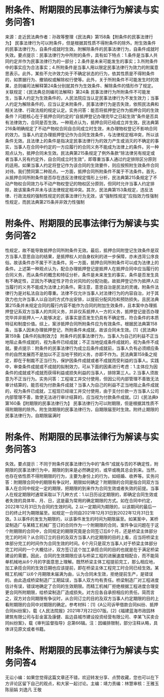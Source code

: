 # 附条件、附期限的民事法律行为解读与实务问答1

来源：走近民法典作者：孙政等整理《民法典》第158条【附条件的民事法律行为】 民事法律行为可以附条件，但是根据其性质不得附条件的除外。附生效条件的民事法律行为，自条件成就时生效。附解除条件的民事法律行为，自条件成就时失效。要点提示：民事法律行为中所附的条件，具有如下特点：1.条件是当事人共同约定并作为民事法律行为的一部分；2.条件是未来可能发生的事实；3.所附条件中的事实应为合法事实；4.所附条件是当事人用以限定民事法律行为效力的附属意思表示。此外，某些不允许效力处于不确定状态的行为，依其性质是不得附条件的，如票据行为、撤销权或解除权行使等。此外，关于所附条件不可能发生时的效果，总则编司法解释第24条分别就其作为生效条件、解除条件的情形作了规定。关联规定：《民法典总则编司法解释》第24条  民事法律行为所附条件不可能发生，当事人约定为生效条件的，人民法院应当认定民事法律行为不发生效力；当事人约定为解除条件的，应当认定未附条件，民事法律行为是否失效，依照民法典和相关法律、行政法规的规定认定。实务问答：能否将抵押登记作为抵押合同的生效条件？问题核心在于抵押合同约定的“自抵押登记办理完毕之日起生效”条件是否具有法律效力，合同是否生效。一种观点认为，抵押合同已经成立并生效。民法典第216条明确规定了不动产物权合同自合同成立时生效，未办理物权登记不影响合同的效力。当事人约定办理抵押登记作为合同生效条件，与法律规定相冲突，所以该条件无效。且法律上的条件是指决定民事法律行为的效力产生或消灭的不确定的事实，当事人在合同中约定的一方应履行的合同义务不能成为法律上的条件。另一种观点认为，抵押合同未生效。民法典第215条规定了例外条款“除法律另有规定或者当事人另有约定外，自合同成立时生效”，即尊重当事人通过约定排除区分原则的适用。如果当事人约定将登记作为该合同的生效要件，则应按照附生效条件合同对待。我们赞同第二种观点。一方面，抵押合同所附条件不属于不法条件。首先，从抵押合同所附条件是否存在违反法律规定情形上分析，民法典第215条规定了不动产物权合同效力与不动产物权登记的物权区分原则，但同时允许当事人约定排除，故该案条件并未与该法律规定相冲突。其次，民法典第153条规定，违反法律、行政法规的强制性规定的民事法律行为无效，该“强制性规定”应指效力性强制性规定，而民法典第215条并非效力性强制

# 附条件、附期限的民事法律行为解读与实务问答2

性规定，故不能导致抵押合同所附条件无效。最后，抵押合同附登记生效条件是双方当事人意思自治的结果，是抵押权人对自身权利的进一步保障，亦未违背公序良俗。故该条件亦不属于不法条件。另一方面，抵押合同所附条件可以成为法律上的条件。上述第一种观点认为，配合办理抵押登记是抵押人在抵押合同中应当履行的合同义务，而从条件的概念和特征分析，条件是未来发生的事实，条件是否发生具有不确定性，正因为不确定性才符合对风险的分配功能。故抵押登记作为抵押人应当履行的义务不能成为法律上的条件。需注意，意思自治是民法的灵魂，附条件法律行为是对私法自治的尊重。法律不仅允许当事人对法律行为的内容自治，对于其效力也允许当事人以自治的方式作出安排，以提前分配风险和预防损失。且民法典第215条并未规定合同的履行内容不能作为合同的附加生效条件，且本案中办理抵押登记系双方当事人的共同义务，并非仅系抵押人一方的义务，抵押登记是否办理完毕并非抵押人一人能够决定，该事实是否发生仍具有不确定性，符合条件的本质特征和制度价值。综上，案涉抵押合同所附条件应为有效条件。根据民法典第158条，当事人因未办理抵押登记，所附条件未成就，故该合同未生效。[1]《民法典》第159条【条件的拟制效力】  附条件的民事法律行为，当事人为自己的利益不正当地阻止条件成就的，视为条件已经成就；不正当地促成条件成就的，视为条件不成就。要点提示：附条件的民事法律行为成立后条件成就前，当事人负有必须顺应条件的自然发展而不是加以不正当地干预的义务，亦即不作为。民法典第159条之规定，即在于制裁不正当行为，保护因条件成就或者不成就而受利益的当事人。实践中，审查条件成就或不成就的拟制效力，可从下面的因素进行考虑：1.主体应为因条件的成就或不成就而获得利益或损失利益的当事人，排除第三人。2.当事人须故意为不正当行为。实务问答：工程竣工并交付使用，但因公司内部管理不善致无法审计结算的，能否视为付款条件成就？当事人为自己的利益不正当地阻止条件成就的，视为条件已成就，工程现已经竣工并交付使用，由于支付价款一方当事人公司内部管理不善，致使无法进行审计结算的，应当视为付款条件成就。[2]《民法典》第160条【附期限的民事法律行为】  民事法律行为可以附期限，但是根据其性质不得附期限的除外。附生效期限的民事法律行为，自期限届至时生效。附终止期限的民事法律行为，自期限届满时

# 附条件、附期限的民事法律行为解读与实务问答3

失效。要点提示：不同于附条件民事法律行为中的“条件”成就与否的不确定性，附期限的民事法律行为中，期限的到来是必然确定的，或早或晚其总会到来。当然，也存在依性质不得附期限的行为，主要为身份上的行为，如结婚、收养等。实务问答：附期限合同中的期限有争议时，期限如何确定？附期限的合同是指合同双方当事人在合同中规定一定的期限，把期限的到来作为合同生效或者失效的前提。当事人在规定期限时通常采取以下几种方式：1.以日历设定期限的，即确定合同生效或者失效的具体年、月、日，这是最为常用的确定期限的方式。如在合同中约定，2022年12月31日为合同的生效时间。2.以一定期间为期限的，以该期间的最后一日的终止时为期限届至。如规定一合同自2021年12月31日到2022年12月31日生效。3.以事件的发生为期限的，以该事件发生的时间为期限届至。如某案中，某桥梁制造厂与某精工机械厂签订的合同作为一个附期限的合同，案件争议问题在于这个附期限的合同中，合同规定的期限究竟是合同签订后6个月，还是桥梁主体部分完工的时间？从合同订立的目的及双方当事人约定期限的目的上看，应当将桥梁主体部分完工的时间作为合同生效的时间。6个月只是双方当事人对于桥梁主体部分完工时间的一个大概估计，双方签订这个加工承揽合同的目的也就是在于满足桥梁建设的需要。因此，合同的生效期限应该与桥梁工程的进展速度相配合，而不能简单机械地从6个月的字面意思上理解。既然桥梁主体工程提前完工，那么相应地，加工承揽合同的生效日期也应该提前，即在桥梁主体工程完工时合同已经生效。某精工机械厂以6个月期限未届满为由，认为合同未生效，拒绝提前生产，是错误的。由此造成桥梁制造厂工期延误，当事人双方均有责任。桥梁制造厂对工程进度估计有误，错误地确定了合同的生效期限。而精工机械厂拒绝根据工程进度合理变更合同所附期限，给桥梁制造厂造成损失。对方应各自承担相应的责任。简而言之，双方对合同期限有争议时，从合同订立的目的及双方当事人约定期限的目的上看附期限的合同中对期限的确定。参考材料：[1]《A公司诉甲借款合同纠纷、抵押合同纠纷案》，载《人民法院报》2021年7月22日07版。[2]《福建蓝海市政园林建筑有限公司与彭金富及康健、盐边县城市建设投资经营有限公司、李某飞买卖合同纠纷案》，载《审判监督指导》总第66辑。注：因编排限制，部分注释从略，具体详见原文或者书籍。

# 附条件、附期限的民事法律行为解读与实务问答4

无讼小编：如果您觉得这篇文章还不错，欢迎转发分享、点赞收藏，您也可以在下方评论区留下自己的观点，和大家一起讨论。主编：靖力责编：林慧审核：王雅玉 陈丽娟 刘逸凡 王敬

